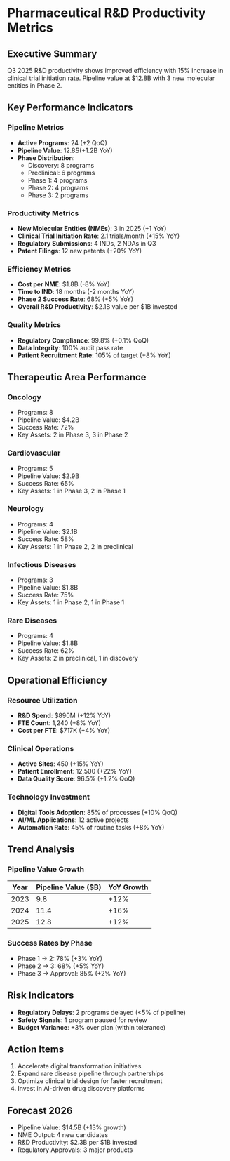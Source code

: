 # Pharmaceutical R&D Productivity Metrics

## Executive Summary
Q3 2025 R&D productivity shows improved efficiency with 15% increase in clinical trial initiation rate. Pipeline value at $12.8B with 3 new molecular entities in Phase 2.

## Key Performance Indicators

### Pipeline Metrics
- **Active Programs**: 24 (+2 QoQ)
- **Pipeline Value**: $12.8B (+$1.2B YoY)
- **Phase Distribution**:
  - Discovery: 8 programs
  - Preclinical: 6 programs
  - Phase 1: 4 programs
  - Phase 2: 4 programs
  - Phase 3: 2 programs

### Productivity Metrics
- **New Molecular Entities (NMEs)**: 3 in 2025 (+1 YoY)
- **Clinical Trial Initiation Rate**: 2.1 trials/month (+15% YoY)
- **Regulatory Submissions**: 4 INDs, 2 NDAs in Q3
- **Patent Filings**: 12 new patents (+20% YoY)

### Efficiency Metrics
- **Cost per NME**: $1.8B (-8% YoY)
- **Time to IND**: 18 months (-2 months YoY)
- **Phase 2 Success Rate**: 68% (+5% YoY)
- **Overall R&D Productivity**: $2.1B value per $1B invested

### Quality Metrics
- **Regulatory Compliance**: 99.8% (+0.1% QoQ)
- **Data Integrity**: 100% audit pass rate
- **Patient Recruitment Rate**: 105% of target (+8% YoY)

## Therapeutic Area Performance

### Oncology
- Programs: 8
- Pipeline Value: $4.2B
- Success Rate: 72%
- Key Assets: 2 in Phase 3, 3 in Phase 2

### Cardiovascular
- Programs: 5
- Pipeline Value: $2.9B
- Success Rate: 65%
- Key Assets: 1 in Phase 3, 2 in Phase 1

### Neurology
- Programs: 4
- Pipeline Value: $2.1B
- Success Rate: 58%
- Key Assets: 1 in Phase 2, 2 in preclinical

### Infectious Diseases
- Programs: 3
- Pipeline Value: $1.8B
- Success Rate: 75%
- Key Assets: 1 in Phase 2, 1 in Phase 1

### Rare Diseases
- Programs: 4
- Pipeline Value: $1.8B
- Success Rate: 62%
- Key Assets: 2 in preclinical, 1 in discovery

## Operational Efficiency

### Resource Utilization
- **R&D Spend**: $890M (+12% YoY)
- **FTE Count**: 1,240 (+8% YoY)
- **Cost per FTE**: $717K (+4% YoY)

### Clinical Operations
- **Active Sites**: 450 (+15% YoY)
- **Patient Enrollment**: 12,500 (+22% YoY)
- **Data Quality Score**: 96.5% (+1.2% QoQ)

### Technology Investment
- **Digital Tools Adoption**: 85% of processes (+10% QoQ)
- **AI/ML Applications**: 12 active projects
- **Automation Rate**: 45% of routine tasks (+8% YoY)

## Trend Analysis

### Pipeline Value Growth
| Year | Pipeline Value ($B) | YoY Growth |
|------|---------------------|------------|
| 2023 | 9.8               | +12%      |
| 2024 | 11.4              | +16%      |
| 2025 | 12.8              | +12%      |

### Success Rates by Phase
- Phase 1 → 2: 78% (+3% YoY)
- Phase 2 → 3: 68% (+5% YoY)
- Phase 3 → Approval: 85% (+2% YoY)

## Risk Indicators
- **Regulatory Delays**: 2 programs delayed (<5% of pipeline)
- **Safety Signals**: 1 program paused for review
- **Budget Variance**: +3% over plan (within tolerance)

## Action Items
1. Accelerate digital transformation initiatives
2. Expand rare disease pipeline through partnerships
3. Optimize clinical trial design for faster recruitment
4. Invest in AI-driven drug discovery platforms

## Forecast 2026
- Pipeline Value: $14.5B (+13% growth)
- NME Output: 4 new candidates
- R&D Productivity: $2.3B per $1B invested
- Regulatory Approvals: 3 major products